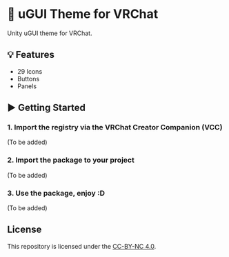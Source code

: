 # 💬 uGUI Theme for VRChat

Unity uGUI theme for VRChat.

## 💡 Features

- 29 Icons
- Buttons
- Panels

## ▶ Getting Started

### 1. Import the registry via the VRChat Creator Companion (VCC)

(To be added)

### 2. Import the package to your project

(To be added)

### 3. Use the package, enjoy :D

(To be added)

## License

This repository is licensed under the [CC-BY-NC 4.0](LICENSE).
